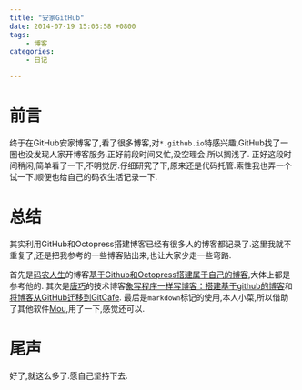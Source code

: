 ```yaml
---
title: "安家GitHub"
date: 2014-07-19 15:03:58 +0800
tags: 
    - 博客
categories:
    - 日记

---
```


# 前言
终于在GitHub安家博客了,看了很多博客,对`*.github.io`特感兴趣,GitHub找了一圈也没发现人家开博客服务.正好前段时间又忙,没空理会,所以搁浅了.
正好这段时间稍闲,简单看了一下,不明觉厉.仔细研究了下,原来还是代码托管.索性我也弄一个试一下.顺便也给自己的码农生活记录一下.
<!--more-->
# 总结
其实利用GitHub和Octopress搭建博客已经有很多人的博客都记录了.这里我就不重复了,还是把我参考的一些博客贴出来,也让大家少走一些弯路.

首先是[码农人生](http://msching.github.io)的博客[基于Github和Octopress搭建属于自己的博客](http://msching.github.io/blog/2014/04/11/starting/),大体上都是参考他的.
其次是[唐巧](http://blog.devtang.com/)的技术博客[象写程序一样写博客：搭建基于github的博客](http://blog.devtang.com/blog/2012/02/10/setup-blog-based-on-github/)和[将博客从GitHub迁移到GitCafe](http://blog.devtang.com/blog/2014/06/02/use-gitcafe-to-host-blog/).
最后是`markdown`标记的使用,本人小菜,所以借助了其他软件[Mou](http://mouapp.com/),用了一下,感觉还可以.

# 尾声

好了,就这么多了.愿自己坚持下去.